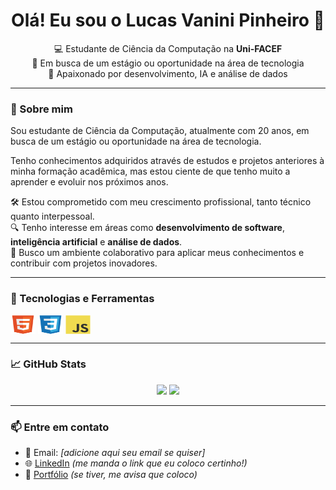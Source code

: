 <h1 align="center">Olá! Eu sou o Lucas Vanini Pinheiro 👋</h1>

<p align="center">
  💻 Estudante de Ciência da Computação na <strong>Uni-FACEF</strong> <br>
  🌱 Em busca de um estágio ou oportunidade na área de tecnologia <br>
  🚀 Apaixonado por desenvolvimento, IA e análise de dados
</p>

---

### 🧠 Sobre mim

Sou estudante de Ciência da Computação, atualmente com 20 anos, em busca de um estágio ou oportunidade na área de tecnologia.

Tenho conhecimentos adquiridos através de estudos e projetos anteriores à minha formação acadêmica, mas estou ciente de que tenho muito a aprender e evoluir nos próximos anos.

🛠️ Estou comprometido com meu crescimento profissional, tanto técnico quanto interpessoal.  
🔍 Tenho interesse em áreas como **desenvolvimento de software**, **inteligência artificial** e **análise de dados**.  
🤝 Busco um ambiente colaborativo para aplicar meus conhecimentos e contribuir com projetos inovadores.

---

### 🧰 Tecnologias e Ferramentas

<div style="display: inline_block">
  <img align="center" alt="HTML" height="30" width="40" src="https://raw.githubusercontent.com/devicons/devicon/master/icons/html5/html5-original.svg">
  <img align="center" alt="CSS" height="30" width="40" src="https://raw.githubusercontent.com/devicons/devicon/master/icons/css3/css3-original.svg">
  <img align="center" alt="JS" height="30" width="40" src="https://raw.githubusercontent.com/devicons/devicon/master/icons/javascript/javascript-original.svg">
</div>

---

### 📈 GitHub Stats

<div align="center">
  <img height="180em" src="https://github-readme-stats.vercel.app/api?username=lucasvanini&show_icons=true&theme=github_dark&hide_border=true&count_private=true"/>
  <img height="180em" src="https://github-readme-stats.vercel.app/api/top-langs/?username=lucasvanini&layout=compact&theme=github_dark&hide_border=true"/>
</div>

---

### 📫 Entre em contato

- 📧 Email: *[adicione aqui seu email se quiser]*
- 🌐 [LinkedIn](https://www.linkedin.com/in/seu-usuario/) *(me manda o link que eu coloco certinho!)*  
- 🚀 [Portfólio](https://seu-portfolio.com) *(se tiver, me avisa que coloco)*
